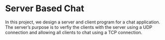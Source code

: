 # Server Based Chat
 In this project, we design a server and client program for a chat application. The server’s purpose is to verfiy the clients with the server using a UDP connection and allowing all clients to chat using a TCP connection.

